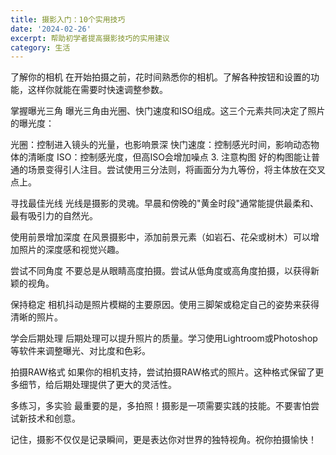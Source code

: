 ```yaml
---
title: 摄影入门：10个实用技巧
date: '2024-02-26'
excerpt: 帮助初学者提高摄影技巧的实用建议
category: 生活
---
```

了解你的相机 在开始拍摄之前，花时间熟悉你的相机。了解各种按钮和设置的功能，这样你就能在需要时快速调整参数。

掌握曝光三角 曝光三角由光圈、快门速度和ISO组成。这三个元素共同决定了照片的曝光度：

光圈：控制进入镜头的光量，也影响景深 快门速度：控制感光时间，影响动态物体的清晰度 ISO：控制感光度，但高ISO会增加噪点 3. 注意构图 好的构图能让普通的场景变得引人注目。尝试使用三分法则，将画面分为九等份，将主体放在交叉点上。

寻找最佳光线 光线是摄影的灵魂。早晨和傍晚的"黄金时段"通常能提供最柔和、最有吸引力的自然光。

使用前景增加深度 在风景摄影中，添加前景元素（如岩石、花朵或树木）可以增加照片的深度感和视觉兴趣。

尝试不同角度 不要总是从眼睛高度拍摄。尝试从低角度或高角度拍摄，以获得新颖的视角。

保持稳定 相机抖动是照片模糊的主要原因。使用三脚架或稳定自己的姿势来获得清晰的照片。

学会后期处理 后期处理可以提升照片的质量。学习使用Lightroom或Photoshop等软件来调整曝光、对比度和色彩。

拍摄RAW格式 如果你的相机支持，尝试拍摄RAW格式的照片。这种格式保留了更多细节，给后期处理提供了更大的灵活性。

多练习，多实验 最重要的是，多拍照！摄影是一项需要实践的技能。不要害怕尝试新技术和创意。

记住，摄影不仅仅是记录瞬间，更是表达你对世界的独特视角。祝你拍摄愉快！

